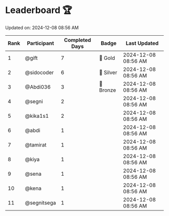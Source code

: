 # Leaderboard 🏆

Updated on: 2024-12-08 08:56 AM

| Rank | Participant       | Completed Days | Badge      | Last Updated         |
|------|-------------------|----------------|------------|----------------------|
| 1    | @gift             | 7              | 🏅 Gold     | 2024-12-08 08:56 AM |
| 2    | @sidocoder        | 6              | 🥈 Silver   | 2024-12-08 08:56 AM |
| 3    | @Abdi036          | 3              | 🥉 Bronze   | 2024-12-08 08:56 AM |
| 4    | @segni            | 2              |            | 2024-12-08 08:56 AM |
| 5    | @kika1s1          | 2              |            | 2024-12-08 08:56 AM |
| 6    | @abdi             | 1              |            | 2024-12-08 08:56 AM |
| 7    | @tamirat          | 1              |            | 2024-12-08 08:56 AM |
| 8    | @kiya             | 1              |            | 2024-12-08 08:56 AM |
| 9    | @sena             | 1              |            | 2024-12-08 08:56 AM |
| 10   | @kena             | 1              |            | 2024-12-08 08:56 AM |
| 11   | @segnitsega       | 1              |            | 2024-12-08 08:56 AM |

